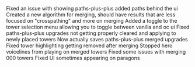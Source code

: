 Fixed an issue with showing paths-plus-plus added paths behind the ui
Created a new algorithm for merging, should have results that are less focused on "crosspathing" and more on merging
Added a toggle to the tower selection menu allowing you to toggle between vanilla and oc ui
Fixed paths-plus-plus upgrades not getting properly cleared and applying to newly placed towers
Now actually saves paths-plus-plus merged upgrades
Fixed tower highlighting getting removed after merging
Stopped hero voicelines from playing on merged towers
Fixed some issues with merging 000 towers
Fixed UI sometimes appearing on paragons